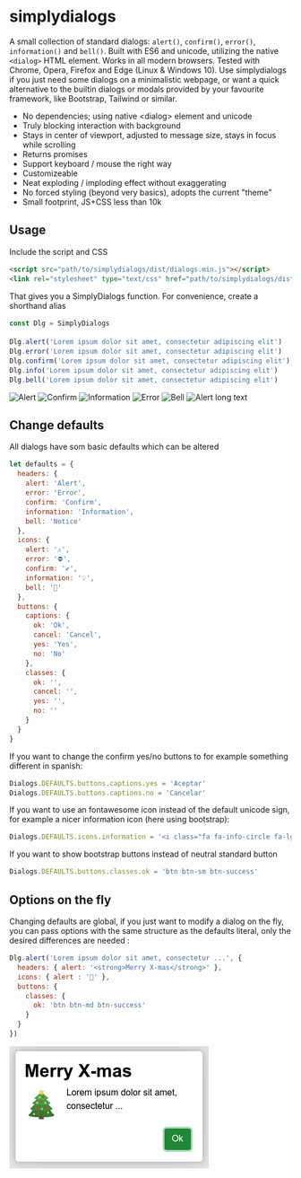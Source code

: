 # simplydialogs
A small collection of standard dialogs: ```alert()```, ```confirm()```, ```error()```, ```information()``` and ```bell()```. Built with ES6 and unicode, utilizing the native ```<dialog>``` HTML element. Works in all modern browsers. Tested with Chrome, Opera, Firefox and Edge (Linux & Windows 10). Use simplydialogs if you just need some dialogs on a minimalistic webpage, or want a quick alternative to the builtin dialogs or modals provided by your favourite framework, like Bootstrap, Tailwind or similar.

* No dependencies; using native &lt;dialog> element and unicode</li>
* Truly blocking interaction with background
* Stays in center of viewport, adjusted to message size, stays in focus while scrolling
* Returns promises
* Support keyboard / mouse the right way
* Customizeable
* Neat exploding / imploding effect without exaggerating
* No forced styling (beyond very basics), adopts the current "theme"
* Small footprint, JS+CSS less than 10k

## Usage
Include the script and CSS

```html
<script src="path/to/simplydialogs/dist/dialogs.min.js"></script>
<link rel="stylesheet" type="text/css" href="path/to/simplydialogs/dist/dialogs.min.css">
```

That gives you a SimplyDialogs function. For convenience, create a shorthand alias 

```javascript
const Dlg = SimplyDialogs

Dlg.alert('Lorem ipsum dolor sit amet, consectetur adipiscing elit')
Dlg.error('Lorem ipsum dolor sit amet, consectetur adipiscing elit')
Dlg.confirm('Lorem ipsum dolor sit amet, consectetur adipiscing elit')
Dlg.info('Lorem ipsum dolor sit amet, consectetur adipiscing elit')
Dlg.bell('Lorem ipsum dolor sit amet, consectetur adipiscing elit')
```
![Alert](assets/alert.png|width=100px)
![Confirm](assets/confirm.png|width=100px)
![Information](assets/information.png|width=100px)
![Error](assets/error.png|width=100px)
![Bell](assets/bell.png|width=100px)
![Alert long text](assets/alert-long-text.png|width=100px)

## Change defaults
All dialogs have som basic defaults which can be altered

```javascript
let defaults = {
  headers: {
    alert: 'Alert',
    error: 'Error',
    confirm: 'Confirm',
    information: 'Information',
    bell: 'Notice'
  },
  icons: {
    alert: '⚠',
    error: '⛔',
    confirm: '✔️',
    information: '💡',
    bell: '🔔'
  },
  buttons: {
    captions: {
      ok: 'Ok',
      cancel: 'Cancel',
      yes: 'Yes',
      no: 'No'
    },
    classes: {
      ok: '',
      cancel: '',
      yes: '',
      no: ''
    }
  }
}
```
If you want to change the confirm yes/no buttons to for example something different in spanish:

```javascript
Dialogs.DEFAULTS.buttons.captions.yes = 'Aceptar'
Dialogs.DEFAULTS.buttons.captions.no = 'Cancelar'
```
If you want to use an fontawesome icon instead of the default unicode sign, for example a nicer information icon (here using bootstrap):

```javascript
Dialogs.DEFAULTS.icons.information = '<i class="fa fa-info-circle fa-lg text-primary"></i>'
```
If you want to show bootstrap buttons instead of neutral standard button

```javascript
Dialogs.DEFAULTS.buttons.classes.ok = 'btn btn-sm btn-success'
```

## Options on the fly
Changing defaults are global, if you just want to modify a dialog on the fly, you can pass options with the same structure as the defaults literal, only the desired differences are needed :

```javascript
Dlg.alert('Lorem ipsum dolor sit amet, consectetur ...', {
  headers: { alert: '<strong>Merry X-mas</strong>' },
  icons: { alert : '🎄' },
  buttons: {
    classes: {
      ok: 'btn btn-md btn-success'
    }
  }
})
```
![Custom](assets/custom-alert.png "Example of alert with options")

